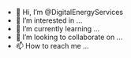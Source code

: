 - 👋 Hi, I’m @DigitalEnergyServices
- 👀 I’m interested in ...
- 🌱 I’m currently learning ...
- 💞️ I’m looking to collaborate on ...
- 📫 How to reach me ...

<!---
DigitalEnergyServices/DigitalEnergyServices is a ✨ special ✨ repository because its `README.md` (this file) appears on your GitHub profile.
You can click the Preview link to take a look at your changes.
--->
